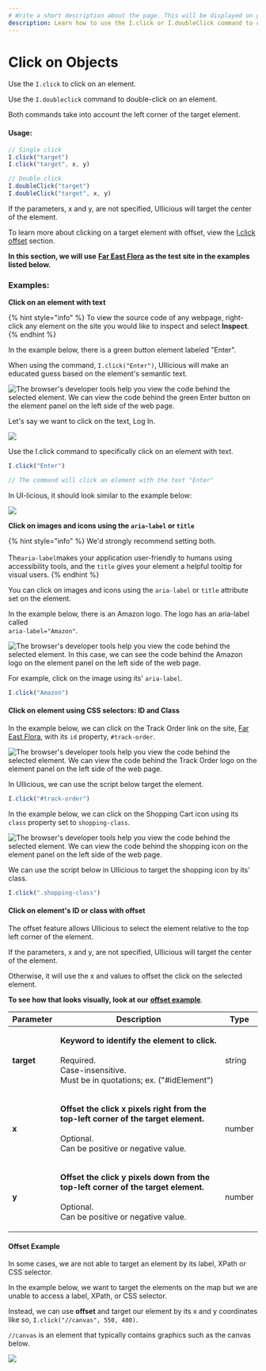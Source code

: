 ```yaml
---
# Write a short description about the page. This will be displayed on google search results.
description: Learn how to use the I.click or I.doubleClick command to click various elements in your UIlicious test.
---
```


# Click on Objects

Use the `I.click` to click on an element.

Use the `I.doubleclick` command to double-click on an element.

Both commands take into account the left corner of the target element.

#### Usage:

```javascript
// Single click
I.click("target")
I.click("target", x, y)

// Double click
I.doubleClick("target")
I.doubleClick("target", x, y)
```

If the parameters, x and y, are not specified, UIlicious will target the center of the element.

To learn more about clicking on a target element with offset, view the [I.click offset](./#click-on-elements-id-or-class-with-offset) section.&#x20;

**In this section, we will use** [**Far East Flora**](https://www.fareastflora.com/) **as the test site in the examples listed below.**

### Examples:

**Click on an element with text**

{% hint style="info" %}
To view the source code of any webpage, right-click any element on the site you would like to inspect and select **Inspect**.
{% endhint %}

In the example below, there is a green button element labeled "Enter".

When using the command, `I.click("Enter")`, UIlicious will make an educated guess based on the element's semantic text.

![The browser's developer tools help you view the code behind the selected element. We can view the code behind the green Enter button on the element panel on the left side of the web page.](https://res.cloudinary.com/di7y5b6ed/image/upload/v1651598658/ui-licious/i.click%20and%20i.doubleclick/i.click-a1.gif)

Let's say we want to click on the text, Log In.

![](https://res.cloudinary.com/di7y5b6ed/image/upload/v1650571116/ui-licious/i.click%20and%20i.doubleclick/I.clickExamples-1.png)



Use the I.click command to specifically click on an element with text.

```javascript
I.click("Enter")

// The command will click an element with the text "Enter"
```

In UI-licious, it should look similar to the example below:

![](https://res.cloudinary.com/di7y5b6ed/image/upload/v1650573219/ui-licious/i.click%20and%20i.doubleclick/I.click.Examples.2.gif)

**Click on images and icons using the `aria-label` or `title`**

{% hint style="info" %}
We'd strongly recommend setting both.\
\
The`aria-label`makes your application user-friendly to humans using accessibility tools, and the `title` gives your element a helpful tooltip for visual users.
{% endhint %}

You can click on images and icons using the `aria-label` or `title` attribute set on the element.

In the example below, there is an Amazon logo. The logo has an aria-label called \
`aria-label="Amazon"`.&#x20;

![The browser's developer tools help you view the code behind the selected element. In this case, we can see the code behind the Amazon logo on the element panel on the left side of the web page.](https://res.cloudinary.com/di7y5b6ed/image/upload/v1653363583/ui-licious/ui-licious:%20conceptual%20guide/amazon-blurred-background.png)

For example, click on the image using its' `aria-label`.&#x20;

```javascript
I.click("Amazon")
```

#### **Click on element using CSS selectors: ID and Class**

In the example below, we can click on the Track Order link on the site, [Far East Flora](https://www.fareastflora.com/), with its `id` property, `#track-order`.

![The browser's developer tools help you view the code behind the selected element. We can view the code behind the Track Order logo on the element panel on the left side of the web page.](https://res.cloudinary.com/di7y5b6ed/image/upload/v1653363819/ui-licious/ui-licious:%20conceptual%20guide/far-east-flora-track-order.png)

In UIlicious, we can use the script below target the element.

```javascript
I.click("#track-order")
```

In the example below, we can click on the Shopping Cart icon using its `class` property set to `shopping-class`.

![The browser's developer tools help you view the code behind the selected element. We can view the code behind the shopping icon on the element panel on the left side of the web page.](https://res.cloudinary.com/di7y5b6ed/image/upload/v1653364083/ui-licious/ui-licious:%20conceptual%20guide/far-east-flora-shopping-icon.png)

We can use the script below in UIlicious to target the shopping icon by its' class.

```javascript
I.click(".shopping-class")
```

#### Click on element's ID or class with offset

The offset feature allows UIlicious to select the element relative to the top left corner of the element.

If the parameters, x and y, are not specified, UIlicious will target the center of the element.

Otherwise, it will use the x and values to offset the click on the selected element.

**To see how that looks visually, look at our** [**offset example**](./#offset-example).

| Parameter  | Description                                                                                                                                                    | Type   |
| ---------- | -------------------------------------------------------------------------------------------------------------------------------------------------------------- | ------ |
| **target** | <p><strong>Keyword to identify the element to click.</strong> <br><br>Required.<br>Case-insensitive.<br>Must be in quotations; ex. ("#idElement")</p>          | string |
| **x**      | <p><strong>Offset the click x pixels right from the top-left corner of the target element.</strong><br><br>Optional.<br>Can be positive or negative value.</p> | number |
| **y**      | <p><strong>Offset the click y pixels down from the top-left corner of the target element.</strong><br><br>Optional.<br>Can be positive or negative value.</p>  | number |

#### Offset Example&#x20;

In some cases, we are not able to target an element by its label, XPath or CSS selector.

In the example below, we want to target the elements on the map but we are unable to access a label, XPath, or CSS selector.&#x20;

Instead, we can use **offset** and target our element by its x and y coordinates like so, `I.click("//canvas", 550, 480)`.

`//canvas` is an element that typically contains graphics such as the canvas below.

![](https://res.cloudinary.com/di7y5b6ed/image/upload/v1653364606/ui-licious/ui-licious:%20conceptual%20guide/offset-map-example.png)
